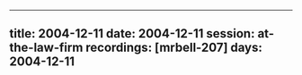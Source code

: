 
---
title: 2004-12-11
date:  2004-12-11
session: at-the-law-firm
recordings: [mrbell-207]
days: 2004-12-11
---
